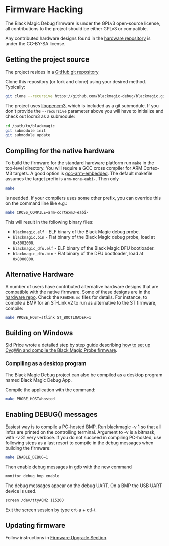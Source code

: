 # Firmware Hacking

The Black Magic Debug firmware is under the GPLv3 open-source license, all contributions to the project should be either GPLv3 or compatible.

Any contributed hardware designs found in the [hardware repository](https://github.com/blackmagic-debug/blackmagic-hardware/) is under the CC-BY-SA license.

## Getting the project source

The project resides in a [GitHub git repository](https://github.com/blackmagic-debug/blackmagic)

Clone this repository (or fork and clone) using your desired method. Typically:

```bash
git clone --recursive https://github.com/blackmagic-debug/blackmagic.git
```

The project uses [libopencm3](http://www.libopencm3.org/), which is included as a git submodule. If you don't provide the `--recursive` parameter above you will have to initialize and check out locm3 as a submodule:

```bash
cd /path/to/blackmagic
git submodule init
git submodule update
```

## Compiling for the native hardware

To build the firmware for the standard hardware platform run `make` in the
top-level directory.  You will require a GCC cross compiler for ARM Cortex-M3
targets. A good option is [gcc-arm-embedded](https://developer.arm.com/downloads/-/gnu-rm).
The default makefile assumes the target prefix is `arm-none-eabi-`. Then only

```bash
make
```

is needded. If your compilers uses some other prefix,  you can override this
on the command line like e.g.:

```bash
make CROSS_COMPILE=arm-cortexm3-eabi-
```

This will result in the following binary files:

* `blackmagic.elf` - ELF binary of the Black Magic debug probe.
* `blackmagic.bin` - Flat binary of the Black Magic debug probe, load at `0x8002000`.
* `blackmagic_dfu.elf` - ELF binary of the Black Magic DFU bootloader.
* `blackmagic_dfu.bin` - Flat binary of the DFU bootloader, load at `0x8000000`.

## Alternative Hardware

A number of users have contributed alternative hardware designs that are compatible with the native firmware.
Some of these designs are in the [hardware repo](https://github.com/blackmagic-debug/blackmagic-hardware/tree/master/contrib). Check the `README.md` files for details. For instance, to compile a BMP for an ST-Link v2 to run as alternative to the ST firmware, compile:

```bash
make PROBE_HOST=stlink ST_BOOTLOADER=1
```

## Building on Windows

Sid Price wrote a detailed step by step guide describing [how to set up CygWin and compile the Black Magic Probe firmware](http://www.sidprice.com/2018/05/23/cortex-m-debugging-probe/).

### Compiling as a desktop program

The Black Magic Debug project can also be compiled as a desktop program named Black Magic Debug App.

Compile the application with the command:

```bash
make PROBE_HOST=hosted
```

## Enabling DEBUG() messages

Easiest way is to compile a PC-hosted BMP. Run blackmagic -v 1 so that all infos are printed on the controlling terminal. Argument to -v is a bitmask, with -v 31 very verbose. If you do not succeed in compiling PC-hosted, use following steps as a last resort to compile in the debug messages when building the firmware:

```bash
make ENABLE_DEBUG=1
```

Then enable debug messages in gdb with the new command

```gdb
monitor debug_bmp enable
```

The debug messages appear on the debug UART. On a BMP the USB UART device is used.

```bash
screen /dev/ttyACM2 115200
```

Exit the screen session by type crt-a + ctl-\\.

## Updating firmware

Follow instructions in [Firmware Upgrade Section](/upgrade.md).
